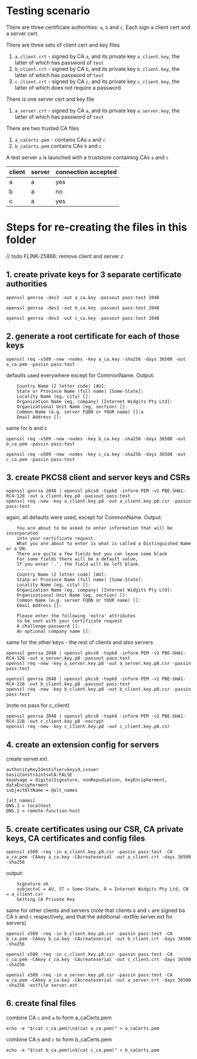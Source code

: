 # Testing scenario

There are three certificate authorities: `a`, `b` and `c`. Each sign a client cert and a server cert.

There are three sets of client cert and key files

1. `a_client.crt` - signed by CA `a`, and its private key `a_client.key`, the latter of which has password of `test`
2. `b_client.crt` - signed by CA `b`, and its private key `b_client.key`, the latter of which has password of `test`
3. `c_client.crt` - signed by CA `c`, and its private key `c_client.key`, the latter of which does not require a password

There is one server cert and key file

1. `a_server.crt` - signed by CA `a`, and its private key `a_server.key`, the latter of which has password of `test`

There are two trusted CA files

1. `a_caCerts.pem` - contains CAs `a` and `c`
2. `b_caCerts.pem` contains CAs `b` and `c`

A test server `a` is launched with a truststore containing CAs `a` and `c`

| client | server | connection accepted |
|--------|--------|---------------------|
| a      | a      | yes                 |
| b      | a      | no                  |
| c      | a      | yes                 |

# Steps for re-creating the files in this folder

// todo FLINK-25866: remove client and server c

## 1. create private keys for 3 separate certificate authorities

```shell 
openssl genrsa -des3 -out a_ca.key -passout pass:test 2048
```

```shell 
openssl genrsa -des3 -out b_ca.key -passout pass:test 2048
```

```shell 
openssl genrsa -des3 -out c_ca.key -passout pass:test 2048
```

## 2. generate a root certificate for each of those keys

```shell
openssl req -x509 -new -nodes -key a_ca.key -sha256 -days 36500 -out a_ca.pem -passin pass:test
```

defaults used everywhere except for CommonName. Output:

```text
    Country Name (2 letter code) [AU]:
    State or Province Name (full name) [Some-State]:
    Locality Name (eg, city) []:
    Organization Name (eg, company) [Internet Widgits Pty Ltd]:
    Organizational Unit Name (eg, section) []:
    Common Name (e.g. server FQDN or YOUR name) []:a
    Email Address []:
```

same for b and c

```shell
openssl req -x509 -new -nodes -key b_ca.key -sha256 -days 36500 -out b_ca.pem -passin pass:test
```

```shell
openssl req -x509 -new -nodes -key c_ca.key -sha256 -days 36500 -out c_ca.pem -passin pass:test
```

## 3. create PKCS8 client and server keys and CSRs

```shell
openssl genrsa 2048 | openssl pkcs8 -topk8 -inform PEM -v1 PBE-SHA1-RC4-128 -out a_client.key.p8 -passout pass:test
openssl req -new -key a_client.key.p8 -out a_client.key.p8.csr -passin pass:test
```

again, all defaults were used, except for CommonName. Output:

```text
    You are about to be asked to enter information that will be incorporated
    into your certificate request.
    What you are about to enter is what is called a Distinguished Name or a DN.
    There are quite a few fields but you can leave some blank
    For some fields there will be a default value,
    If you enter '.', the field will be left blank.
    -----
    Country Name (2 letter code) [AU]:
    State or Province Name (full name) [Some-State]:
    Locality Name (eg, city) []:
    Organization Name (eg, company) [Internet Widgits Pty Ltd]:
    Organizational Unit Name (eg, section) []:
    Common Name (e.g. server FQDN or YOUR name) []:        
    Email Address []:
    
    Please enter the following 'extra' attributes
    to be sent with your certificate request
    A challenge password []:
    An optional company name []:
```

same for the other keys - the rest of clients and also servers

```shell
openssl genrsa 2048 | openssl pkcs8 -topk8 -inform PEM -v1 PBE-SHA1-RC4-128 -out a_server.key.p8 -passout pass:test
openssl req -new -key a_server.key.p8 -out a_server.key.p8.csr -passin pass:test
```

```shell
openssl genrsa 2048 | openssl pkcs8 -topk8 -inform PEM -v1 PBE-SHA1-RC4-128 -out b_client.key.p8 -passout pass:test
openssl req -new -key b_client.key.p8 -out b_client.key.p8.csr -passin pass:test
```

(note no pass for c_client)
```shell
openssl genrsa 2048 | openssl pkcs8 -topk8 -inform PEM -v1 PBE-SHA1-RC4-128 -out c_client.key.p8 -nocrypt
openssl req -new -key c_client.key.p8 -out c_client.key.p8.csr 
```

## 4. create an extension config for servers

create server.ext

```text
authorityKeyIdentifier=keyid,issuer
basicConstraints=CA:FALSE
keyUsage = digitalSignature, nonRepudiation, keyEncipherment, dataEncipherment
subjectAltName = @alt_names

[alt_names]
DNS.1 = localhost
DNS.2 = remote-function-host
```

## 5. create certificates using our CSR, CA private keys, CA certificates and config files

```shell
openssl x509 -req -in a_client.key.p8.csr -passin pass:test -CA a_ca.pem -CAkey a_ca.key -CAcreateserial -out a_client.crt -days 36500 -sha256
```

output:

```text
    Signature ok
    subject=C = AU, ST = Some-State, O = Internet Widgits Pty Ltd, CN = a_client.csr
    Getting CA Private Key
```

same for other clients and servers (note that clients `b` and `c` are signed ba CA `b` and `c` respectively, and that the additional -extfile server.ext for
servers)

```shell
openssl x509 -req -in b_client.key.p8.csr -passin pass:test -CA b_ca.pem -CAkey b_ca.key -CAcreateserial -out b_client.crt -days 36500 -sha256
```

```shell
openssl x509 -req -in c_client.key.p8.csr -passin pass:test -CA c_ca.pem -CAkey c_ca.key -CAcreateserial -out c_client.crt -days 36500 -sha256
```

```shell
openssl x509 -req -in a_server.key.p8.csr -passin pass:test -CA a_ca.pem -CAkey a_ca.key -CAcreateserial -out a_server.crt -days 36500 -sha256 -extfile server.ext
```

## 6. create final files

combine CA `c` and `a` to form a_caCerts.pem

```shell
echo -e "$(cat c_ca.pem)\n$(cat a_ca.pem)" > a_caCerts.pem
```

combine CA `b` and `c` to form b_caCerts.pem

```shell
echo -e "$(cat b_ca.pem)\n$(cat c_ca.pem)" > b_caCerts.pem
```